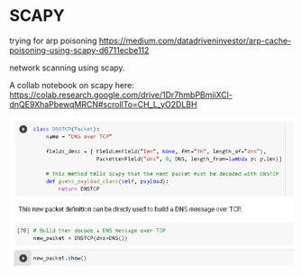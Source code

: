 # SCAPY

trying for arp poisoning 
https://medium.com/datadriveninvestor/arp-cache-poisoning-using-scapy-d6711ecbe112

network scanning using scapy.

A collab notebook on scapy here: https://colab.research.google.com/drive/1Dr7hmbPBmiiXCl-dnQE9XhaPbewqMRCN#scrollTo=CH_L_yO2DLBH

![](custom_packet.png)